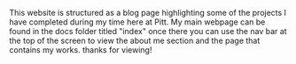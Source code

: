 This website is structured as a blog page highlighting some of the projects I have completed during my time here at Pitt. My main webpage can be found in the docs folder titled "index" once there you can use the nav bar at the top of the screen to view the about me section and the page that contains my works. thanks for viewing!
